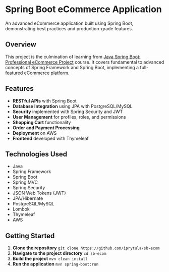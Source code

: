 # Spring Boot eCommerce Application

An advanced eCommerce application built using Spring Boot, demonstrating best practices and production-grade features.

## Overview

This project is the culmination of learning from [Java Spring Boot: Professional eCommerce Project](https://www.udemy.com/course/spring-boot-using-intellij-build-a-real-world-project/) course. It covers fundamental to advanced concepts of Spring Framework and Spring Boot, implementing a full-featured eCommerce platform.

## Features

- **RESTful APIs** with Spring Boot
- **Database Integration** using JPA with PostgreSQL/MySQL
- **Security** implemented with Spring Security and JWT
- **User Management** for profiles, roles, and permissions
- **Shopping Cart** functionality
- **Order and Payment Processing**
- **Deployment** on AWS
- **Frontend** developed with Thymeleaf

## Technologies Used

- Java
- Spring Framework
- Spring Boot
- Spring MVC
- Spring Security
- JSON Web Tokens (JWT)
- JPA/Hibernate
- PostgreSQL/MySQL
- Lombok
- Thymeleaf
- AWS

## Getting Started

1. **Clone the repository** 
    ```git clone https://github.com/iprytula/sb-ecom```
2. **Navigate to the project directory**
    ```cd sb-ecom```
3. **Build the project** 
    ```mvn clean install```
4. **Run the application** 
    ```mvn spring-boot:run```
